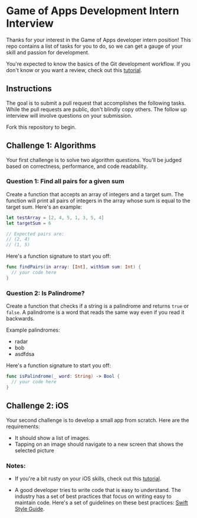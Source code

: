 # Game of Apps Development Intern Interview

Thanks for your interest in the Game of Apps developer intern position! This repo contains a list of tasks for you to do, so we can get a gauge of your skill and passion for development.

You're expected to know the basics of the Git development workflow. If you don't know or you want a review, check out this [tutorial](https://www.raywenderlich.com/179717/open-source-collaboration-using-git-and-github).

## Instructions

The goal is to submit a pull request that accomplishes the following tasks. While the pull requests are public, don't blindly copy others. The follow up interview will involve questions on your submission.

Fork this repository to begin.

## Challenge 1: Algorithms

Your first challenge is to solve two algorithm questions. You'll be judged based on correctness, performance, and code readability.

### Question 1: Find all pairs for a given sum

Create a function that accepts an array of integers and a target sum. The function will print all pairs of integers in the array whose sum is equal to the target sum. Here's an example:

```swift
let testArray = [2, 4, 5, 1, 3, 5, 4]
let targetSum = 6

// Expected pairs are:
// (2, 4)
// (1, 5)
```

Here's a function signature to start you off:

```swift
func findPairs(in array: [Int], withSum sum: Int) {
  // your code here
}
```

### Question 2: Is Palindrome?

Create a function that checks if a string is a palindrome and returns `true` or `false`. A palindrome is a word that reads the same way even if you read it backwards.

Example palindromes:

- radar
- bob
- asdfdsa

Here's a function signature to start you off:

```swift
func isPalindrome(_ word: String) -> Bool {
  // your code here
}
```

## Challenge 2: iOS

Your second challenge is to develop a small app from scratch. Here are the requirements:

- It should show a list of images.
- Tapping on an image should navigate to a new screen that shows the selected picture

### Notes:

- If you're a bit rusty on your iOS skills, check out this [tutorial](https://www.raywenderlich.com/160521/storyboards-tutorial-ios-11-part-1).

- A good developer tries to write code that is easy to understand. The industry has a set of best practices that focus on writing easy to maintain code. Here's a set of guidelines on these best practices: [Swift Style Guide](https://github.com/raywenderlich/swift-style-guide).
